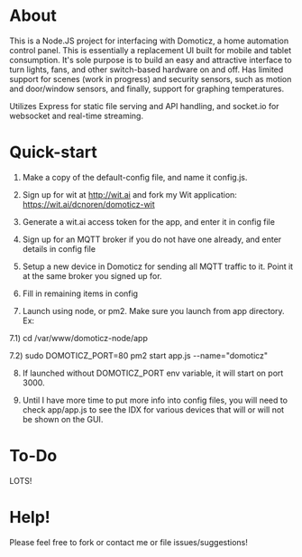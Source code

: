 # About

This is a Node.JS project for interfacing with Domoticz, a home automation control panel. This is essentially a replacement UI built for mobile and tablet consumption. It's sole purpose is to build an easy and attractive interface to turn lights, fans, and other switch-based hardware on and off. Has limited support for scenes (work in progress) and security sensors, such as motion and door/window sensors, and finally, support for graphing temperatures.

Utilizes Express for static file serving and API handling, and socket.io for websocket and real-time streaming.

# Quick-start

1) Make a copy of the default-config file, and name it config.js.

2) Sign up for wit at http://wit.ai and fork my Wit application: https://wit.ai/dcnoren/domoticz-wit

3) Generate a wit.ai access token for the app, and enter it in config file

4) Sign up for an MQTT broker if you do not have one already, and enter details in config file

5) Setup a new device in Domoticz for sending all MQTT traffic to it. Point it at the same broker you signed up for.

6) Fill in remaining items in config

7) Launch using node, or pm2. Make sure you launch from app directory. Ex:

7.1) cd /var/www/domoticz-node/app

7.2) sudo DOMOTICZ_PORT=80 pm2 start app.js --name="domoticz"

8) If launched without DOMOTICZ_PORT env variable, it will start on port 3000.

9) Until I have more time to put more info into config files, you will need to check app/app.js to see the IDX for various devices that will or will not be shown on the GUI.


# To-Do

LOTS!

# Help!

Please feel free to fork or contact me or file issues/suggestions!
